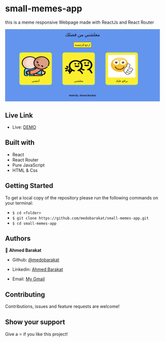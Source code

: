 # small-memes-app
this is a meme responsive Webpage made with ReactJs and React Router

![screenshot](./public/screenshot.png)

## Live Link

- Live: [DEMO](https://m3lshny.netlify.app)

## Built with

- React
- React Router
- Pure JavaScript
- HTML & Css

## Getting Started
To get a local copy of the repository please run the following commands on your terminal:
- ```$ cd <folder>```
- ```$ git clone https://github.com/medobarakat/small-memes-app.git ```
- ```$ cd small-memes-app ```


## Authors

👤 **Ahmed Barakat**
- Github: [@medobarakat](https://github.com/medobarakat)

- Linkedin: [Ahmed Barakat](https://www.linkedin.com/in/ahmed-barakat-dev/)

- Email: [My Gmail](ahmedbarakat2401@gmail.com)

##    Contributing

Contributions, issues and feature requests are welcome!

## Show your support

Give a ⭐️ if you like this project!
